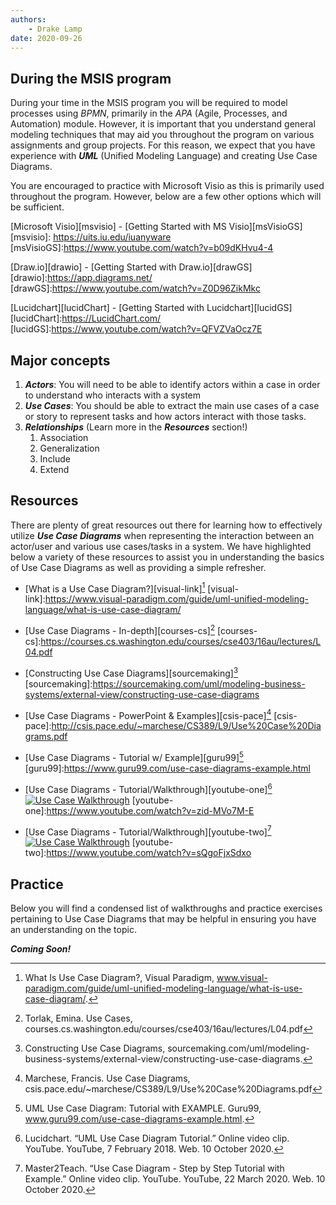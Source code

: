 ```yaml
---
authors:
    - Drake Lamp
date: 2020-09-26
---
```


## During the MSIS program

During your time in the MSIS program you will be required to model processes using _BPMN_, primarily in the _APA_ (Agile, Processes, and Automation) module. However, it is important that you understand general modeling techniques that may aid you throughout the program on various assignments and group projects. For this reason, we expect that you have experience with _**UML**_ (Unified Modeling Language) and creating Use Case Diagrams.

You are encouraged to practice with Microsoft Visio as this is primarily used throughout the program. However, below are a few other options which will be sufficient.

[Microsoft Visio][msvisio] - [Getting Started with MS Visio][msVisioGS]
[msvisio]: https://uits.iu.edu/iuanyware
[msVisioGS]:https://www.youtube.com/watch?v=b09dKHvu4-4

[Draw.io][drawio] - [Getting Started with Draw.io][drawGS]
[drawio]:https://app.diagrams.net/
[drawGS]:https://www.youtube.com/watch?v=Z0D96ZikMkc

[Lucidchart][lucidChart] - [Getting Started with Lucidchart][lucidGS]
[lucidChart]:https://LucidChart.com/
[lucidGS]:https://www.youtube.com/watch?v=QFVZVaOcz7E

## Major concepts

1. _**Actors**_: You will need to be able to identify actors within a case in order to understand who interacts with a system
2. _**Use Cases**_: You should be able to extract the main use cases of a case or story to represent tasks and how actors interact with those tasks.
3. _**Relationships**_ (Learn more in the _**Resources**_ section!)
    1. Association
    2. Generalization
    3. Include
    4. Extend

## Resources

There are plenty of great resources out there for learning how to effectively utilize _**Use Case Diagrams**_ when representing the interaction between an actor/user and various use cases/tasks in a system. We have highlighted below a variety of these resources to assist you in understanding the basics of Use Case Diagrams as well as providing a simple refresher.

*  [What is a Use Case Diagram?][visual-link][^citation-one]
[visual-link]:https://www.visual-paradigm.com/guide/uml-unified-modeling-language/what-is-use-case-diagram/

[^citation-one]: What Is Use Case Diagram?, Visual Paradigm, www.visual-paradigm.com/guide/uml-unified-modeling-language/what-is-use-case-diagram/.

*  [Use Case Diagrams - In-depth][courses-cs][^citation-two]
[courses-cs]:https://courses.cs.washington.edu/courses/cse403/16au/lectures/L04.pdf

[^citation-two]: Torlak, Emina. Use Cases, courses.cs.washington.edu/courses/cse403/16au/lectures/L04.pdf

*  [Constructing Use Case Diagrams][sourcemaking][^citation-three]
[sourcemaking]:https://sourcemaking.com/uml/modeling-business-systems/external-view/constructing-use-case-diagrams

[^citation-three]: Constructing Use Case Diagrams, sourcemaking.com/uml/modeling-business-systems/external-view/constructing-use-case-diagrams.

*  [Use Case Diagrams - PowerPoint & Examples][csis-pace][^citation-four]
[csis-pace]:http://csis.pace.edu/~marchese/CS389/L9/Use%20Case%20Diagrams.pdf

[^citation-four]: Marchese, Francis. Use Case Diagrams, csis.pace.edu/~marchese/CS389/L9/Use%20Case%20Diagrams.pdf

*  [Use Case Diagrams - Tutorial w/ Example][guru99][^citation-five]
[guru99]:https://www.guru99.com/use-case-diagrams-example.html

[^citation-five]: UML Use Case Diagram: Tutorial with EXAMPLE. Guru99, www.guru99.com/use-case-diagrams-example.html.

*  [Use Case Diagrams - Tutorial/Walkthrough][youtube-one][^citation-six]
[![Use Case Walkthrough](https://img.youtube.com/vi/zid-MVo7M-E/0.jpg)](https://www.youtube.com/watch?v=zid-MVo7M-E)
[youtube-one]:https://www.youtube.com/watch?v=zid-MVo7M-E

[^citation-six]: Lucidchart. “UML Use Case Diagram Tutorial.” Online video clip. YouTube. YouTube, 7 February 2018. Web. 10 October 2020.

*  [Use Case Diagrams - Tutorial/Walkthrough][youtube-two][^citation-seven]
[![Use Case Walkthrough](https://img.youtube.com/vi/sQgoFjxSdxo.jpg)](https://www.youtube.com/watch?v=sQgoFjxSdxo)
[youtube-two]:https://www.youtube.com/watch?v=sQgoFjxSdxo

[^citation-seven]: Master2Teach. “Use Case Diagram - Step by Step Tutorial with Example.” Online video clip. YouTube. YouTube, 22 March 2020. Web. 10 October 2020.

## Practice

Below you will find a condensed list of walkthroughs and practice exercises pertaining to Use Case Diagrams that may be helpful in ensuring you have an understanding on the topic.

_**Coming Soon!**_
